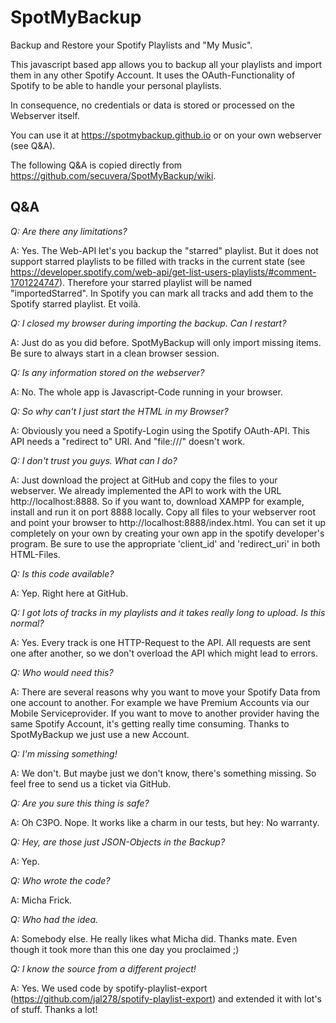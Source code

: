 # SpotMyBackup

Backup and Restore your Spotify Playlists and "My Music".

This javascript based app allows you to backup all your playlists and import them in any other Spotify Account. It uses the OAuth-Functionality of Spotify to be able to handle your personal playlists. 

In consequence, no credentials or data is stored or processed on the Webserver itself.

You can use it at <https://spotmybackup.github.io> or on your own webserver (see Q&A).

The following Q&A is copied directly from <https://github.com/secuvera/SpotMyBackup/wiki>.

## Q&A

_Q: Are there any limitations?_

A: Yes. The Web-API let's you backup the "starred" playlist. But it does not support starred playlists to be filled with tracks in the current state (see https://developer.spotify.com/web-api/get-list-users-playlists/#comment-1701224747). Therefore your starred playlist will be named "importedStarred". In Spotify you can mark all tracks and add them to the Spotify starred playlist. Et voilà.

_Q: I closed my browser during importing the backup. Can I restart?_

A: Just do as you did before. SpotMyBackup will only import missing items. Be sure to always start in a clean browser session.

_Q: Is any information stored on the webserver?_

A: No. The whole app is Javascript-Code running in your browser. 

_Q: So why can't I just start the HTML in my Browser?_

A: Obviously you need a Spotify-Login using the Spotify OAuth-API. This API needs a "redirect to" URI. And "file:///" doesn't work.

_Q: I don't trust you guys. What can I do?_

A: Just download the project at GitHub and copy the files to your webserver. We already implemented the API to work with the URL http://localhost:8888. So if you want to, download XAMPP for example, install and run it on port 8888 locally. Copy all files to your webserver root and point your browser to http://localhost:8888/index.html. You can set it up completely on your own by creating your own app in the spotify developer's program. Be sure to use the appropriate 'client_id' and 'redirect_uri' in both HTML-Files.

_Q: Is this code available?_

A: Yep. Right here at GitHub.

_Q: I got lots of tracks in my playlists and it takes really long to upload. Is this normal?_

A: Yes. Every track is one HTTP-Request to the API. All requests are sent one after another, so we don't overload the API which might lead to errors. 

_Q: Who would need this?_

A: There are several reasons why you want to move your Spotify Data from one account to another. For example we have Premium Accounts via our Mobile Serviceprovider. If you want to move to another provider having the same Spotify Account, it's getting really time consuming. Thanks to SpotMyBackup we just use a new Account.

_Q: I'm missing something!_

A: We don't. But maybe just we don't know, there's something missing. So feel free to send us a ticket via GitHub.

_Q: Are you sure this thing is safe?_

A: Oh C3PO. Nope. It works like a charm in our tests, but hey: No warranty. 

_Q: Hey, are those just JSON-Objects in the Backup?_

A: Yep.

_Q: Who wrote the code?_

A: Micha Frick.

_Q: Who had the idea._

A: Somebody else. He really likes what Micha did. Thanks mate. Even though it took more than this one day you proclaimed ;)

_Q: I know the source from a different project!_

A: Yes. We used code by spotify-playlist-export (https://github.com/jal278/spotify-playlist-export) and extended it with lot's of stuff. Thanks a lot!
